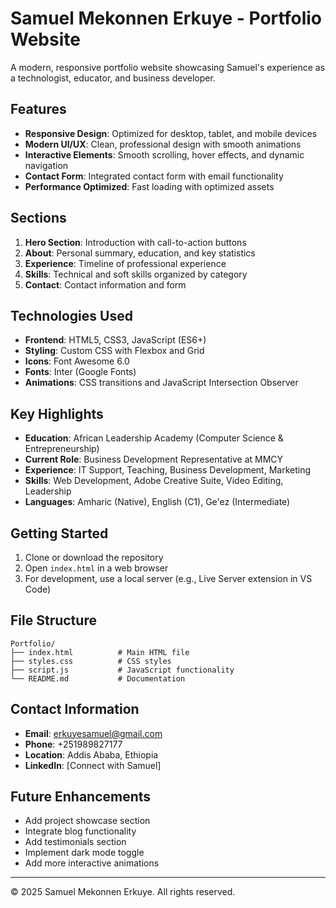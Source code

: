 # Samuel Mekonnen Erkuye - Portfolio Website

A modern, responsive portfolio website showcasing Samuel's experience as a technologist, educator, and business developer.

## Features

- **Responsive Design**: Optimized for desktop, tablet, and mobile devices
- **Modern UI/UX**: Clean, professional design with smooth animations
- **Interactive Elements**: Smooth scrolling, hover effects, and dynamic navigation
- **Contact Form**: Integrated contact form with email functionality
- **Performance Optimized**: Fast loading with optimized assets

## Sections

1. **Hero Section**: Introduction with call-to-action buttons
2. **About**: Personal summary, education, and key statistics
3. **Experience**: Timeline of professional experience
4. **Skills**: Technical and soft skills organized by category
5. **Contact**: Contact information and form

## Technologies Used

- **Frontend**: HTML5, CSS3, JavaScript (ES6+)
- **Styling**: Custom CSS with Flexbox and Grid
- **Icons**: Font Awesome 6.0
- **Fonts**: Inter (Google Fonts)
- **Animations**: CSS transitions and JavaScript Intersection Observer

## Key Highlights

- **Education**: African Leadership Academy (Computer Science & Entrepreneurship)
- **Current Role**: Business Development Representative at MMCY
- **Experience**: IT Support, Teaching, Business Development, Marketing
- **Skills**: Web Development, Adobe Creative Suite, Video Editing, Leadership
- **Languages**: Amharic (Native), English (C1), Ge'ez (Intermediate)

## Getting Started

1. Clone or download the repository
2. Open `index.html` in a web browser
3. For development, use a local server (e.g., Live Server extension in VS Code)

## File Structure

```
Portfolio/
├── index.html          # Main HTML file
├── styles.css          # CSS styles
├── script.js           # JavaScript functionality
└── README.md           # Documentation
```

## Contact Information

- **Email**: erkuyesamuel@gmail.com
- **Phone**: +251989827177
- **Location**: Addis Ababa, Ethiopia
- **LinkedIn**: [Connect with Samuel]

## Future Enhancements

- Add project showcase section
- Integrate blog functionality
- Add testimonials section
- Implement dark mode toggle
- Add more interactive animations

---

© 2025 Samuel Mekonnen Erkuye. All rights reserved.
